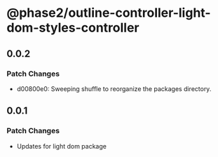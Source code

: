 # @phase2/outline-controller-light-dom-styles-controller

## 0.0.2

### Patch Changes

- d00800e0: Sweeping shuffle to reorganize the packages directory.

## 0.0.1

### Patch Changes

- Updates for light dom package
